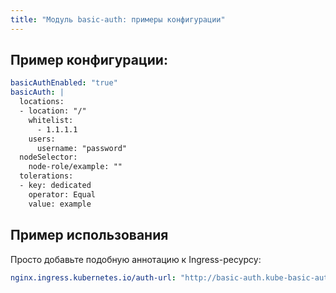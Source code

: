 ```yaml
---
title: "Модуль basic-auth: примеры конфигурации"
---
```


## Пример конфигурации:

```yaml
basicAuthEnabled: "true"
basicAuth: |
  locations:
  - location: "/"
    whitelist:
      - 1.1.1.1
    users:
      username: "password"
  nodeSelector:
    node-role/example: ""
  tolerations:
  - key: dedicated
    operator: Equal
    value: example
```

## Пример использования
Просто добавьте подобную аннотацию к Ingress-ресурсу:

```yaml
nginx.ingress.kubernetes.io/auth-url: "http://basic-auth.kube-basic-auth.svc.cluster.local/"
```
